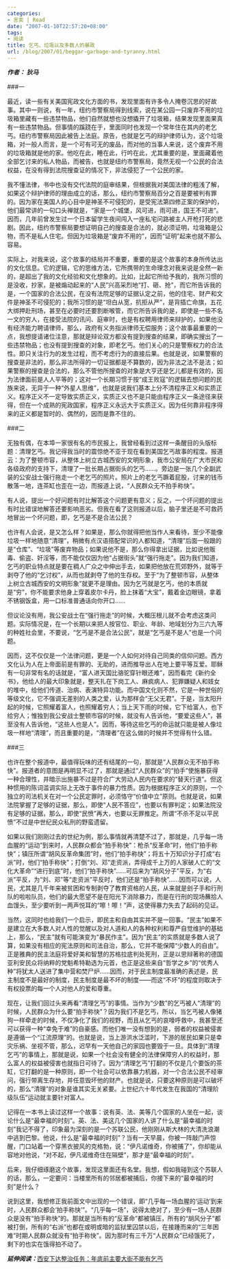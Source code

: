 ```yaml
---
categories:
- 言卖 | Read
date: "2007-01-10T22:57:20+08:00"
tags:
- 阅读
title: 乞丐、垃圾以及多数人的暴政
url: /blog/2007/01/beggar-garbage-and-tyranny.html
---
```

***作者： 狄马***

###一

最近，读一些有关美国宪政文化方面的书，发现里面有许多令人掩卷沉思的好故事。其中一则说，有一年，纽约市警察局得到线索，说在某公园一只废弃不用的垃圾箱里藏有一些违禁物品，他们自然就想也没想撬开了垃圾箱，结果发现里面果真有一些违禁物品。但事情的蹊跷在于，里面同时也发现一个常年住在其内的老乞丐。纽约市警察局因此被告上法庭。原告，也就是乞丐的辩护律师认为，这个垃圾箱，对一般人而言，是一个可有可无的废品，而对他的当事人来说，这个废弃不用的垃圾箱就是他的家。他吃在此，睡在此，行吟在此，尤其重要的是，里面藏着他全部乞讨来的私人物品，而被告，也就是纽约市警察局，竟然无视一个公民的合法权益，在没有得到法院搜查证的情况下，非法侵犯了一个公民的家。
<!--more-->

我不懂法律，书中也没有交代法院的庭审结果，但根据我对美国法律的粗浅了解，如果这个辩护律师的理由成立的话，那么，纽约市警察局百分之百是要被判有罪的。因为家在美国人的心目中是神圣不可侵犯的，是受宪法第四修正案的保护的，他们最常讲的一句口头禅就是，“家是一个城堡，风可进，雨可进，国王不可进”。因而，几年前曾发生过一个日本留学生夜间闯入一座私宅问路被主人开枪打死的悲剧。因此，纽约市警察局要想证明自己的搜查是合法的，就必须证明，垃圾箱是公物，而不是私人住宅。但因为垃圾箱是“废弃不用的”，因而“证明”起来也就不那么容易。

实际上，对我来说，这个故事的结局并不重要，重要的是这个故事的本身所传达出的文化信息。它的逻辑，它的思维方法，它所携带的生命理念对我来说是全然一新的，是超出了我的文化经验和文化想象的。比如，比起它所给予我的，我所习惯的是没收，抄家，是被煽动起来的“人民”兴高采烈地“打、砸、抢”，而它所告诉我的是，一个国家的合法公民，在没有法院足够的证据认定之前，他的住宅、财产和文件是神圣不可侵犯的；我所习惯的是“坦白从宽，抗拒从严”，是背插亡命旗，五花大绑押赴刑场，甚至在必要时还要割断喉管，而它所告诉我的是，即使是一些不名一文的穷人，在接受法院的讯问、庭审时，也是有权聘用律师来辩护的，如果他没有经济能力聘请律师，那么，政府有义务指派律师无偿服务；这个故事最重要的一点，我想提请诸位注意，那就是辩论双方都没有提到搜查的结果，即确实搜出了一些违禁物品；也没有提到搜查的对象，即老乞丐。他们关心的只是警察权力的合法性。即只关注行为的发生过程，而不考虑行为的直接后果。也就是说，如果警察的搜查是非法的，那么非法所得的一切证据都是不算数的，因为非法之法不是法；如果警察的搜查是合法的，那么不管他所搜查的对象是大亨还是乞儿都是有效的，因为法律面前是人人平等的；这对一个长期习惯于按“成王败寇”的逻辑去想问题的民族来说，无异于一种“外星人思维”，也就是说我们基本上分不清程序正义和实质正义。程序正义不一定导致实质正义，实质正义也不是只能由程序正义一条途径来获得，但在一个成熟的宪政国家，程序正义永远大于实质正义。因为任何靠非程序得来的正义都是暂时的、偶然的，因而是靠不住的。

###二

无独有偶，在本埠一家很有名的市民报上，我曾经看到过这样一条醒目的头版标题：清理乞丐。我记得我当时的震惊绝不亚于现在看到美国乞丐故事的程度。报道云：为了整顿市容，从整体上树立古城西安的文明形象，我市公安局在广大市民和各级政府的支持下，清理了一批长期占据街头的乞丐……。旁边是一张几个全副武装的公安战士强行拖走一个老乞丐的照片。照片上的老乞丐蹶着屁股，讨来的钱币散落一地，连茶缸也歪在一边，而报道上说，“人民群众无不拍手称快”。

有人说，提出一个好问题有时比解答这个问题更有意义；反之，一个坏问题的提出有时比错误地解答还要影响恶劣。但我在看了这则报道以后，脑子里还是不可救药地冒出一个坏问题，即，乞丐是不是合法公民？

也许有人会说，是又怎么样？如果是，那么你就得把他当作人来看待，至少不能像垃圾一样地随意“清理”，稍微有点汉语搭配常识的人都知道，“清理”后面一般跟的是“仓库”、“垃圾”等废弃物品；如果说他不是，那么你得拿出证据，比如说他贩毒、偷盗、奸淫等，而不能仅仅因为他“占据街头”就“强行拖走”。因为我们知道，乞丐的职业特点就是要在稠人广众之中伸出手去，如果把他放在荒郊野外，就等于剥夺了他的“乞讨权”，从而也就剥夺了他的生存权。至于“为了整顿市容，从整体上树立古城西安的文明形象”就更不是理由。因为乞丐就是乞丐，他的本质就是“穷”，你不能要求他身上穿着皮尔卡丹，脸上抹着“大宝”，戴着金边眼镜，拿着不锈钢饭盒，用一口标准普通话向你开口……

但议论没有用，我公安战士在“强行拖走”的时候，大概压根儿就不会考虑这类问题。实际情况是，在一个长期以来把人按官位、职业、年龄、地域划分为三六九等的种姓社会里，不要说，“乞丐是不是合法公民”，就是“乞丐是不是人”也是一个问题。

因而，这不仅仅是一个法律问题，更是一个人如何对待自己同类的信仰问题。西方文化认为人在上帝面前是有罪的、无助的，进而推导出人在地上要平等互爱。耶稣有一句非常有名的话就是，“富人进天国比骆驼穿针眼还难”，因而看完《新约全书》，他给人的最大印象就是，整天扎在下岗工人、麻疯病人、犯罪嫌疑人和妓女的堆中，给他们传道、治病、表演特异功能。而中国文化则不然，它是一种世俗的等级文化，它不强调无差别的人类之爱，认为那样会“无父无君”。于是，当太阳升起的时候，它照耀着富人，也照耀着穷人；当上天下雨的时候，它下给富人，也下给穷人；惟独到我公安战士整顿市容的时候，就没有人告诉他，“要爱这些人”，甚至没有人告诉他，“这些人也是人”。因而，等待这些乞丐的命运就只能是被人像垃圾一样地“清理”，而且重要的是，“清理者”在这么做的时候并不觉得有什么错。

###三

也许在整个报道中，最值得玩味的还有结尾的一句，那就是“人民群众无不拍手称快”。报道者的意图是再明显不过了，那就是通过“人民群众”的“拍手”使施暴获得一种合理性，并暗示出施暴不过是符合广大劳动人民内在要求的“替天行道”。但这种惯用的陈词滥调实际上无改于事件的暴力性质。因为根据程序正义的原则，一个独立的司法机关在对一个公民定罪时，必须恪守“价值中立”原则。也就是说，如果法院掌握了足够的证据，那么，即使“人民不答应”，也要以有罪判定；如果法院没有足够的证据，那么，即使“民愤”再大，也要以无罪推定。所谓“不杀不足以平民愤”不过是中世纪民众私刑的野蛮遗留。

如果以我们刚刚过去的世纪为例，那么事情就再清楚不过了，那就是，几乎每一场血腥的“运动”到来时，人民群众都会“拍手称快”：枪杀“反革命”时，他们“拍手称快”；镇压所谓“胡风反革命集团”时，他们“拍手称快”；将五十万知识分子打成“右派”时，他们“拍手称快”；打倒“刘、邓”走资派，弄得成千上万的人家破人亡的“文化大革命”“进行到底”时，他们“拍手称快”……可后来为“胡风分子”平反，为“右派”平反，为“刘、邓”等“走资派”平反时，他们还是“拍手称快”……因而可以说，人民，尤其是几千年来被贫困和专制剥夺了教育资格的人民，从来就是刽子手和行刑队的啦啦队员，他们的最大愿望不是在阳光下消除暴力，而是在行刑的现场蘸拾人血馒头，至少要听到一两声悦耳的“嚓！嚓！”声，这使得暴力失去了起码的见证。

当然，这同时也给我们一个启示，即民主和自由其实并不是一回事。“民主”如果不是建立在大多数人对人性的觉醒以及对人道和人的各种权利和尊严自觉维护的基础上，那么，“民主”就有可能演变为“暴民作主”。因为“民主”的实质就是多数人说了算，如果没有相应的宪法原则和司法自治，那么，它并不能保障“少数人的自由”。正是雅典的民主法庭将爱好美和智慧的苏格拉底判处死刑，正是以思辩著称的德国亚利安民众将纳粹的党魁希特勒选为元首，也正是这些来自“哲学之乡”的“优秀人种”将犹太人送进了集中营和焚尸炉……因而，对于民主制度最准确的表述是，民主制度不是最好的制度，民主制度是最不坏的制度——而这“不坏”的程度则取决于有权投票的每一个人对他人的爱和尊重。

现在，让我们回过头来再看“清理乞丐”的事情。当作为“少数”的乞丐被人“清理”的时候，人民群众为什么要“拍手称快”？因为我们不是乞丐，所以，当乞丐被人像猪狗一样牵走的时候，不仅净化了我们的视野，而且从乞丐的哀嚎呼救中，我甚至还可以获得一种“幸免于难”的自豪感。而他们唯一没有想到的是，弱者的权益被侵害是遵循一个“江流原理”的。也就是说，当上游洪水泛滥时，下游的居民如果只是幸灾乐祸、坐视不管，那么，迟早有一天他自己的家园也要毁于一旦。具体到“清理乞丐”的事情上，那就是说，如果一个社会没有健全的法律保障穷人的权益时，那么富人的权益被侵害也就指日可待了。因为“清理乞丐”打翻的不仅是几个要饭的茶缸，它打翻的是一种原则，即一个社会可以依靠暴力机器，对一个合法公民不经审问，强行带离生存地，并任意毁坏他的财产。也就是说，只要这种原则是可以破坏的，那么“清理”的对象是谁其实无关紧要。上世纪六十年代发生在我国的“清理阶级队伍”运动就主要针对富人。

记得在一本书上读过这样一个故事：说有英、法、美等几个国家的人坐在一起，谈论什么是“最幸福的时刻”。英、法、美这几个国家的人讲了什么是“最幸福的时刻”我记不得了，印象最为深刻的是一个苏联公民，他刚刚从斯大林的大清洗浪潮中逃到巴黎。他说，什么是“最幸福的时刻”？当有一天早晨，你被一阵敲门声惊醒，门口站着一个穿黑衣披风的克格勃，说：“伊凡诺维奇，你被捕了”，你却能从容地对他说，“对不起，伊凡诺维奇住在隔壁”，那才是“最幸福的时刻”。

后来，我仔细琢磨这个故事，发现这里面还有名堂。我想，假如我碰到这个苏联人的话，那么，一定要问：当楼里所有的邻居都被捕后，你接下来的“最幸福的时刻”是什么？

说到这里，我想修正我前面文中出现的一个错误，即“几乎每一场血腥的‘运动’到来时，人民群众都会‘拍手称快’”。“几乎每一场”，说得太绝对了，至少有一场人民群众是没有“拍手称快”的。那就是当所有的“反革命”都被镇压，所有的“胡风分子”都被打倒，所有的“右派”也都在或明或暗的监狱里囚禁以后，在接踵而来的“三年困难”时期人民群众就没有“拍手称快”。因为那时有三千万“人民群众”已经饿死了，剩下的也实在饿得拍不动了。

***延伸阅读：***[西安下达整治任务：年底前主要大街不能有乞丐](http://shaanxi.cnwest.com/content/2006-10/01/content_317596.htm "西安下达整治任务：年底前主要大街不能有乞丐")